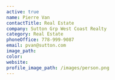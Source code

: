 ```yaml
---
active: true
name: Pierre Van
contactTitle: Real Estate
company: Sutton Grp West Coast Realty
category: Real Estate
phoneOffice: 778-999-9087
email: pvan@sutton.com
image_path:
color:
website:
profile_image_path: /images/person.png
---
```



